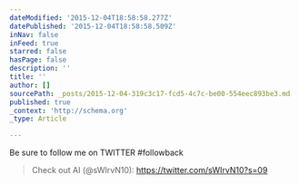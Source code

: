 ```yaml
---
dateModified: '2015-12-04T18:58:58.277Z'
datePublished: '2015-12-04T18:58:58.509Z'
inNav: false
inFeed: true
starred: false
hasPage: false
description: ''
title: ''
author: []
sourcePath: _posts/2015-12-04-319c3c17-fcd5-4c7c-be00-554eec893be3.md
published: true
_context: 'http://schema.org'
_type: Article

---
```

Be sure to follow me on TWITTER \#followback

> Check out AI (@sWIrvN10): https://twitter.com/sWIrvN10?s=09